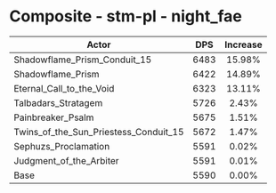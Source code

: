 # Composite - stm-pl - night_fae
| Actor | DPS | Increase |
|---|:---:|:---:|
|Shadowflame_Prism_Conduit_15|6483|15.98%|
|Shadowflame_Prism|6422|14.89%|
|Eternal_Call_to_the_Void|6323|13.11%|
|Talbadars_Stratagem|5726|2.43%|
|Painbreaker_Psalm|5675|1.51%|
|Twins_of_the_Sun_Priestess_Conduit_15|5672|1.47%|
|Sephuzs_Proclamation|5591|0.02%|
|Judgment_of_the_Arbiter|5591|0.01%|
|Base|5590|0.00%|

